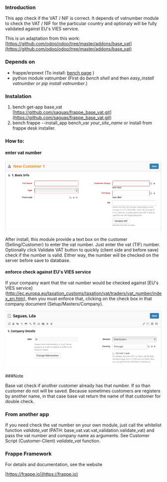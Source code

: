 ### Introduction

This app check if the VAT / NIF is correct. It depends of vatnumber module to check the VAT / NIF for the particular country and optionaly will be fully validated against EU's VIES service.

This is un adaptation from this work: [https://github.com/odoo/odoo/tree/master/addons/base_vat](https://github.com/odoo/odoo/tree/master/addons/base_vat)

### Depends on
- frappe/erpnext (To install: [bench page](https://github.com/frappe/bench) )
- python module vatnumber (First do <i>bench shell</i> and then <i>easy_install vatnumber or pip install vatnumber</i>.)

### Instalation

1. bench get-app base_vat [https://github.com/saguas/frappe_base_vat.git](https://github.com/saguas/frappe_base_vat.git)
2. bench frappe --install_app bench_var _your_site_name_ or install from frappe desk installer.

### How to:

#### enter vat number

![Selling-->Customer-->Make a new Cusmtomer](base_vat/public/images/vat.png)

After install, this module provide a text box on the customer (Selling/Customer) to enter the vat number.
Just enter the vat (TIF) number. Optionally click Validate VAT button to quickly (client side and before save) check if the number is valid.
Either way, the number will be checked on the server before save to database. 

#### enforce check against EU's VIES service
If your company want that the vat number would be checked against [EU's VIES service] (http://ec.europa.eu/taxation_customs/taxation/vat/traders/vat_number/index_en.htm), then you must enforce that, clicking on the check box in that company document (Setup/Masters/Company).

![Setup/Masters/Company](base_vat/public/images/vies.png)

###Note

Base vat check if another customer already has that number. If so than customer do not will be saved.
Because sometimes customers are registers by another name, in that case base vat return the name of that customer for double check.

### From another app

If you need check the vat number on your own module, just call the whitelist function <i>validate_vat</i> (PATH: base_vat.vat.vat_validation.validate_vat) and pass the vat number and company name as arguments. See Customer Script (Customer-Client) <i>validate_vat</i> function.

### Frappe Framework

For details and documentation, see the website

[https://frappe.io](https://frappe.io)
